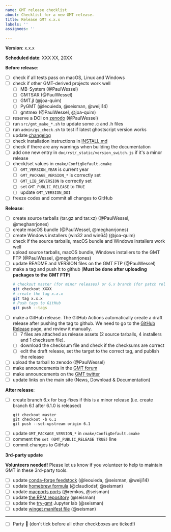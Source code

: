```yaml
---
name: GMT release checklist
about: Checklist for a new GMT release.
title: Release GMT x.x.x
labels: ''
assignees: ''

---
```


**Version**:  x.x.x

**Scheduled date**: XXX XX, 20XX

**Before release**:

- [ ] check if all tests pass on macOS, Linux and Windows
- [ ] check if other GMT-derived projects work well
	- [ ] MB-System (@PaulWessel)
	- [ ] GMTSAR (@PaulWessel)
	- [ ] GMT.jl (@joa-quim)
	- [ ] PyGMT (@leouieda, @seisman, @weiji14)
	- [ ] gmtmex (@PaulWessel, @joa-quim)
- [ ] reserve a DOI on [zenodo](https://zenodo.org) (@PaulWessel)
- [ ] run `src/gmt_make_*.sh` to update some .c and .h files
- [ ] run `admin/gs_check.sh` to test if latest ghostscript version works
- [ ] update [changelog](https://github.com/GenericMappingTools/gmt/blob/master/doc/rst/source/changes.rst)
- [ ] check installation instructions in [INSTALL.md](https://github.com/GenericMappingTools/gmt/blob/master/INSTALL.md)
- [ ] check if there are any warnings when building the documentation
- [ ] add one new entry in `doc/rst/_static/version_switch.js` if it's a minor release
- [ ] check/set values in `cmake/ConfigDefault.cmake`
    - [ ] `GMT_VERSION_YEAR` is current year
    - [ ] `GMT_PACKAGE_VERSION_*` is correctly set
    - [ ] `GMT_LIB_SOVERSION` is correctly set
    - [ ] set `GMT_PUBLIC_RELEASE` to `TRUE`
    - [ ] update `GMT_VERSION_DOI`
- [ ] freeze codes and commit all changes to GitHub

**Release**:

- [ ] create source tarballs (tar.gz and tar.xz) (@PaulWessel, @meghanrjones)
- [ ] create macOS bundle (@PaulWessel, @meghanrjones)
- [ ] create Windows installers (win32 and win64) (@joa-quim)
- [ ] check if the source tarballs, macOS bundle and Windows installers work well
- [ ] upload source tarballs, macOS bundle, Windows installers to the GMT FTP (@PaulWessel, @meghanrjones)
- [ ] update README and VERSION files on the GMT FTP (@PaulWessel)
- [ ] make a tag and push it to github (**Must be done after uploading packages to the GMT FTP**)
    ```bash
    # checkout master (for minor releases) or 6.x branch (for patch releases)
    git checkout XXXX
    # create the tag x.x.x
    git tag x.x.x
    # Push tags to GitHub
    git push --tags
    ```
- [ ] make a GitHub release.
  The GitHub Actions automatically create a draft release after pushing the tag to github.
  We need to go to the [GitHub Release](https://github.com/GenericMappingTools/gmt/releases) page, and review it manually.
  - [ ] 7 files are attached as release assets (2 source tarballs, 4 installers and 1 checksum file).
  - [ ] download the checksum file and check if the checksums are correct
  - [ ] edit the draft release, set the target to the correct tag, and publish the release
- [ ] upload the tarball to zenodo (@PaulWessel)
- [ ] make announcements in the [GMT forum](https://forum.generic-mapping-tools.org/)
- [ ] make announcements on the [GMT twitter](https://twitter.com/gmt_dev)
- [ ] update links on the main site (News, Download & Documentation)

**After release**:

- [ ] create branch 6.x for bug-fixes if this is a minor release (i.e. create branch 6.1 after 6.1.0 is released)
  ```
  git checkout master
  git checkout -b 6.1
  git push --set-upstream origin 6.1
  ```
- [ ] update `GMT_PACKAGE_VERSION_*` in `cmake/ConfigDefault.cmake`
- [ ] comment the `set (GMT_PUBLIC_RELEASE TRUE)` line
- [ ] commit changes to GitHub

**3rd-party update**

**Volunteers needed!** Please let us know if you volunteer to help to maintain GMT in these 3rd-party tools.

- [ ] update [conda-forge feedstock](https://github.com/conda-forge/gmt-feedstock) (@leouieda, @seisman, @weiji14)
- [ ] update [homebrew formula](https://github.com/Homebrew/homebrew-core/blob/master/Formula/gmt.rb) (@claudiodsf, @seisman)
- [ ] update [macports ports](https://github.com/macports/macports-ports/blob/master/science/gmt5/Portfile) (@remkos, @seisman)
- [ ] update [the RPM repository](https://copr.fedorainfracloud.org/coprs/genericmappingtools/gmt/) (@seisman)
- [ ] update the [try-gmt](https://github.com/GenericMappingTools/try-gmt) Jupyter lab (@seisman)
- [ ] update [winget manifest file](https://github.com/microsoft/winget-pkgs/tree/master/manifests/GenericMappingTools/gmt) (@seisman)

---

- [ ] Party :tada: (don't tick before all other checkboxes are ticked!)
